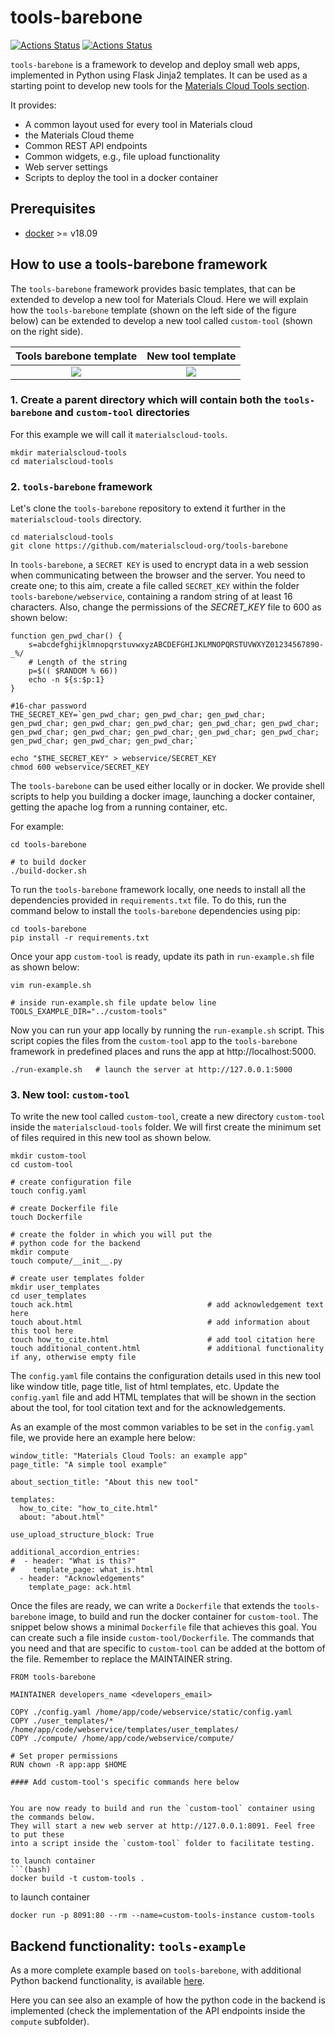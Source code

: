 # tools-barebone

[![Actions Status](https://github.com/materialscloud-org/tools-barebone/workflows/Docker%20Image%20Build%20CI/badge.svg)](https://github.com/materialscloud-org/tools-barebone/actions)
[![Actions Status](https://github.com/materialscloud-org/tools-barebone/workflows/Publish%20Docker/badge.svg)](https://github.com/materialscloud-org/tools-barebone/actions)


`tools-barebone` is a framework to develop and deploy small web apps,
implemented in Python using Flask Jinja2 templates.
It can be used as a starting point to develop new tools for the
[Materials Cloud Tools section](https://www.materialscloud.org/work/tools/options).

It provides:

- A common layout used for every tool in Materials cloud
- the Materials Cloud theme
- Common REST API endpoints
- Common widgets, e.g., file upload functionality
- Web server settings
- Scripts to deploy the tool in a docker container

## Prerequisites

- [docker](https://www.docker.com/) >= v18.09

## How to use a tools-barebone framework

The `tools-barebone` framework provides basic templates, that can be extended to develop
a new tool for Materials Cloud.
Here we will explain how the `tools-barebone` template (shown
on the left side of the figure below) can be extended to develop a new tool called `custom-tool`
(shown on the right side).

|                                            Tools barebone template                                             |                                               New tool template                                               |
| :------------------------------------------------------------------------------------------------------------: | :-----------------------------------------------------------------------------------------------------------: |
| ![](https://github.com/materialscloud-org/tools-barebone/blob/master/webservice/static/img/tools-barebone.png) | ![](https://github.com/materialscloud-org/tools-barebone/blob/master/webservice/static/img/tools-example.png) |

### 1. Create a parent directory which will contain both the `tools-barebone` and `custom-tool` directories

For this example we will call it `materialscloud-tools`.

```(bash)
mkdir materialscloud-tools
cd materialscloud-tools
```

### 2. `tools-barebone` framework

Let's clone the `tools-barebone` repository to extend it further in the `materialscloud-tools` directory.

```(bash)
cd materialscloud-tools
git clone https://github.com/materialscloud-org/tools-barebone
```

In `tools-barebone`, a `SECRET KEY` is used to encrypt data in a web session when communicating between the browser and the server. You need to create one; to this aim, create a file called
`SECRET_KEY` within the folder `tools-barebone/webservice`, containing a random
string of at least 16 characters.
Also, change the permissions of the _SECRET_KEY_ file to 600 as shown below:

```(javascript)
function gen_pwd_char() {
    s=abcdefghijklmnopqrstuvwxyzABCDEFGHIJKLMNOPQRSTUVWXYZ01234567890-_%/
    # Length of the string
    p=$(( $RANDOM % 66))
    echo -n ${s:$p:1}
}

#16-char password
THE_SECRET_KEY=`gen_pwd_char; gen_pwd_char; gen_pwd_char; gen_pwd_char; gen_pwd_char; gen_pwd_char; gen_pwd_char; gen_pwd_char; gen_pwd_char; gen_pwd_char; gen_pwd_char; gen_pwd_char; gen_pwd_char; gen_pwd_char; gen_pwd_char; gen_pwd_char;`

echo "$THE_SECRET_KEY" > webservice/SECRET_KEY
chmod 600 webservice/SECRET_KEY
```

The `tools-barebone` can be used either locally or in docker. We provide shell scripts
to help you building a docker image, launching a docker container, getting the apache log from a running container, etc.

For example:

```(bash)
cd tools-barebone

# to build docker
./build-docker.sh
```

To run the `tools-barebone` framework locally, one needs to install all the dependencies provided
in `requirements.txt` file. To do this, run the command below to install the `tools-barebone` dependencies using pip:

```(bash)
cd tools-barebone
pip install -r requirements.txt
```

Once your app `custom-tool` is ready, update its path in `run-example.sh` file as shown below:

```(bash)
vim run-example.sh

# inside run-example.sh file update below line
TOOLS_EXAMPLE_DIR="../custom-tools"
```

Now you can run your app locally by running the `run-example.sh` script. This script copies the files from
the `custom-tool` app to the `tools-barebone` framework in predefined places and runs the app
at http://localhost:5000.

```(bash)
./run-example.sh   # launch the server at http://127.0.0.1:5000
```

### 3. New tool: `custom-tool`

To write the new tool called `custom-tool`, create a new directory `custom-tool` inside the
`materialscloud-tools` folder. We will first create the minimum set of files required
in this new tool as shown below.

```(bash)
mkdir custom-tool
cd custom-tool

# create configuration file
touch config.yaml

# create Dockerfile file
touch Dockerfile

# create the folder in which you will put the
# python code for the backend
mkdir compute
touch compute/__init__.py

# create user templates folder
mkdir user_templates
cd user_templates
touch ack.html                              # add acknowledgement text here
touch about.html                            # add information about this tool here
touch how_to_cite.html                      # add tool citation here
touch additional_content.html               # additional functionality if any, otherwise empty file

```

The `config.yaml` file contains the configuration details used in this new tool like window title,
page title, list of html templates, etc. Update the `config.yaml` file and add HTML templates
that will be shown in the section about the tool, for tool citation text and for the acknowledgements.

As an example of the most common variables to be set in the `config.yaml` file, we provide here an example
here below:

```(bash)
window_title: "Materials Cloud Tools: an example app"
page_title: "A simple tool example"

about_section_title: "About this new tool"

templates:
  how_to_cite: "how_to_cite.html"
  about: "about.html"

use_upload_structure_block: True

additional_accordion_entries:
#  - header: "What is this?"
#    template_page: what_is.html
  - header: "Acknowledgements"
    template_page: ack.html

```

Once the files are ready, we can write a `Dockerfile` that extends the `tools-barebone` image,
to build and run the docker container for `custom-tool`. The snippet below shows a minimal
`Dockerfile` file that achieves this goal. You can create such a file inside `custom-tool/Dockerfile`.
The commands that you need and that are specific to `custom-tool` can be added at the bottom of the file.
Remember to replace the MAINTAINER string.

````(bash)
FROM tools-barebone

MAINTAINER developers_name <developers_email>

COPY ./config.yaml /home/app/code/webservice/static/config.yaml
COPY ./user_templates/* /home/app/code/webservice/templates/user_templates/
COPY ./compute/ /home/app/code/webservice/compute/

# Set proper permissions
RUN chown -R app:app $HOME

#### Add custom-tool's specific commands here below


You are now ready to build and run the `custom-tool` container using the commands below.
They will start a new web server at http://127.0.0.1:8091. Feel free to put these
into a script inside the `custom-tool` folder to facilitate testing.

to launch container
```(bash)
docker build -t custom-tools .
````

to launch container

```(bash)
docker run -p 8091:80 --rm --name=custom-tools-instance custom-tools
```

## Backend functionality: `tools-example`

As a more complete example based on `tools-barebone`, with additional Python backend functionality, is available
[here](https://github.com/materialscloud-org/tools-example).

Here you can see also an example of how the python code in the backend is implemented (check the implementation of the API endpoints inside the `compute` subfolder).
